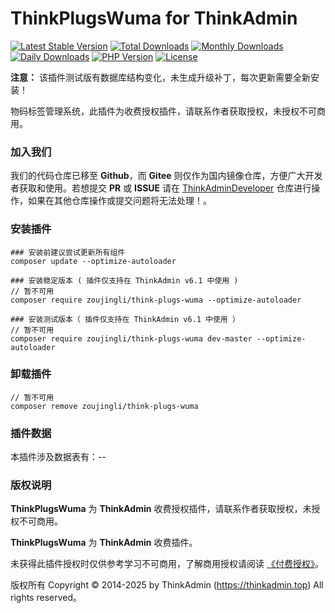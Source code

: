 # ThinkPlugsWuma for ThinkAdmin

[![Latest Stable Version](https://poser.pugx.org/zoujingli/think-plugs-wuma/v/stable)](https://packagist.org/packages/zoujingli/think-plugs-wuma)
[![Total Downloads](https://poser.pugx.org/zoujingli/think-plugs-wuma/downloads)](https://packagist.org/packages/zoujingli/think-plugs-wuma)
[![Monthly Downloads](https://poser.pugx.org/zoujingli/think-plugs-wuma/d/monthly)](https://packagist.org/packages/zoujingli/think-plugs-wuma)
[![Daily Downloads](https://poser.pugx.org/zoujingli/think-plugs-wuma/d/daily)](https://packagist.org/packages/zoujingli/think-plugs-wuma)
[![PHP Version](https://thinkadmin.top/static/icon/php-7.1.svg)](https://thinkadmin.top)
[![License](https://thinkadmin.top/static/icon/license-fee.svg)](https://thinkadmin.top/fee-introduce)

**注意：** 该插件测试版有数据库结构变化，未生成升级补丁，每次更新需要全新安装！

物码标签管理系统，此插件为收费授权插件，请联系作者获取授权，未授权不可商用。

### 加入我们

我们的代码仓库已移至 **Github**，而 **Gitee** 则仅作为国内镜像仓库，方便广大开发者获取和使用。若想提交 **PR** 或 **ISSUE** 请在 [ThinkAdminDeveloper](https://github.com/zoujingli/ThinkAdminDeveloper) 仓库进行操作，如果在其他仓库操作或提交问题将无法处理！。

### 安装插件

```shell
### 安装前建议尝试更新所有组件
composer update --optimize-autoloader

### 安装稳定版本 ( 插件仅支持在 ThinkAdmin v6.1 中使用 )
// 暂不可用
composer require zoujingli/think-plugs-wuma --optimize-autoloader

### 安装测试版本（ 插件仅支持在 ThinkAdmin v6.1 中使用 ）
// 暂不可用
composer require zoujingli/think-plugs-wuma dev-master --optimize-autoloader
```

### 卸载插件

```shell
// 暂不可用
composer remove zoujingli/think-plugs-wuma
```

### 插件数据

本插件涉及数据表有：--

### 版权说明

**ThinkPlugsWuma** 为 **ThinkAdmin** 收费授权插件，请联系作者获取授权，未授权不可商用。

**ThinkPlugsWuma** 为 **ThinkAdmin** 收费插件。

未获得此插件授权时仅供参考学习不可商用，了解商用授权请阅读 [《付费授权》](https://thinkadmin.top/fee-introduce.html)。

版权所有 Copyright © 2014-2025 by ThinkAdmin (https://thinkadmin.top) All rights reserved。